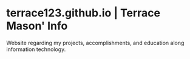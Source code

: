 # terrace123.github.io | Terrace Mason' Info
 Website regarding my projects, accomplishments, and education along information technology. 

